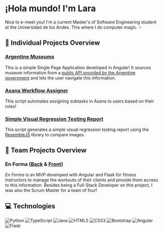 # ¡Hola mundo! I'm Lara
Nice to e-meet you! I'm a current Master's of Software Engineering student at the Universidad de los Andes. This where I do computer magic. ✨

## 🌱 Individual Projects Overview
### [Argentine Museums](https://github.com/Lara-Simonetti/argentine-museums)
This is a simple Single Page Application developed in Angular! It sources museum information from a [public API provided by the Argentine government](https://www.cultura.gob.ar/api/v2.0/) and lets the user navigate this information.
### [Asana Workflow Assigner](https://github.com/Lara-Simonetti/asana-workflow-assigner)
This script automates assigning subtasks in Asana to users based on their roles!
### [Simple Visual Regression Testing Report](https://github.com/Lara-Simonetti/simple-vrt-report)
This script generates a simple visual regression testing report using the [ResembleJS](https://github.com/rsmbl/Resemble.js) library to compare images.

## 🌳 Team Projects Overview
### En Forma ([Back](https://github.com/Lara-Simonetti/enforma-back) & [Front](https://github.com/Lara-Simonetti/enforma-front))
_En Forma_ is an MVP developed with Angular and Flask for fitness instructors to manage the workouts of their clients and provide them access to this information. Besides being a Full-Stack Developer on this project, I was also the Scrum Master for a team of four!

## 💻 Technologies
![Python](https://img.shields.io/badge/-Python-yellow?style=flat-square&logo=Python)
![TypeScript](https://img.shields.io/badge/-TypeScript-white?style=flat-square&logo=typescript)
![Java](https://img.shields.io/badge/-java-E34A86?style=flat-square&logo=java)
![HTML5](https://img.shields.io/badge/-HTML5-E34F26?style=flat-square&logo=html5&logoColor=white)
![CSS3](https://img.shields.io/badge/-CSS3-1572B6?style=flat-square&logo=css3)
![Bootstrap](https://img.shields.io/badge/-Bootstrap-563D7C?style=flat-square&logo=bootstrap)
![Angular](https://img.shields.io/badge/-Angular-red?style=flat-square&logo=Angular)
![Flask](https://img.shields.io/badge/-Flask-black?style=flat-square&logo=Flask)


